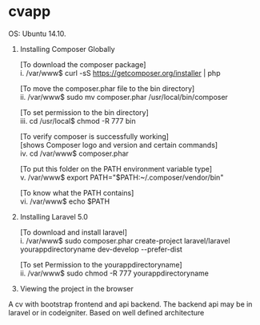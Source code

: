 cvapp
=====
OS: Ubuntu 14.10.

1. Installing Composer Globally

    [To download the composer package]  
    i.   /var/www$  curl -sS https://getcomposer.org/installer | php

    [To move the composer.phar file to the bin directory]            
    ii.  /var/www$  sudo mv composer.phar /usr/local/bin/composer
    
    [To set permission to the bin directory]                           
    iii. cd /usr/local$  chmod -R 777 bin
    
    [To verify composer is successfully working]                                 
    [shows Composer logo and version and certain commands]                           
    iv. cd /var/www$ composer.phar
    
    [To put this folder on the PATH environment variable type]                   
    v. /var/www$  export PATH="$PATH:~/.composer/vendor/bin"
    
    [To know what the PATH contains]                                  
    vi. /var/www$  echo $PATH

2. Installing Laravel 5.0

    [To download and install laravel]                              
    i.   /var/www$ sudo composer.phar create-project laravel/laravel yourappdirectoryname dev-develop --prefer-dist
    
    [To set Permission to the yourappdirectoryname]                          
    ii. /var/www$ sudo chmod -R 777 yourappdirectoryname
    
3. Viewing the project in the browser
     

A cv with bootstrap frontend and api backend. The backend api may be in laravel or in codeigniter.
Based on well defined architecture
